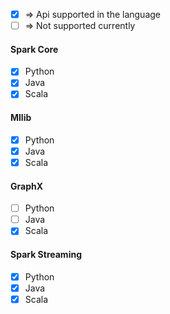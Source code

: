 
- [x] => Api supported in the language
- [ ] => Not supported currently

#### Spark Core
- [x] Python
- [x] Java
- [x] Scala

#### Mllib
- [x] Python
- [x] Java
- [x] Scala

#### GraphX
- [ ] Python
- [ ] Java
- [x] Scala

#### Spark Streaming
- [x] Python
- [x] Java
- [x] Scala
